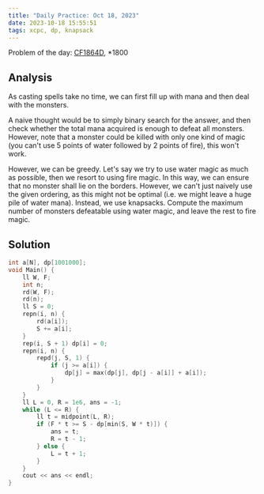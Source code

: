 ```yaml
---
title: "Daily Practice: Oct 18, 2023"
date: 2023-10-18 15:55:51
tags: xcpc, dp, knapsack
---
```

Problem of the day: [CF1864D](https://codeforces.com/contest/1864/problem/D), *1800

## Analysis
As casting spells take no time, we can first fill up with mana and then deal with the monsters.

A naive thought would be to simply binary search for the answer, and then check whether the total mana acquired is enough to defeat all monsters. However, note that a monster could be killed with only one kind of magic (you can't use 5 points of water followed by 2 points of fire), this won't work.

However, we can be greedy. Let's say we try to use water magic as much as possible, then we resort to using fire magic. In this way, we can ensure that no monster shall lie on the borders. However, we can't just naively use the given ordering, as this might not be optimal (i.e. we might leave a huge pile of water mana). Instead, we use knapsacks. Compute the maximum number of monsters defeatable using water magic, and leave the rest to fire magic.

## Solution
```cpp
int a[N], dp[1001000];
void Main() {
    ll W, F;
    int n;
    rd(W, F);
    rd(n);
    ll S = 0;
    repn(i, n) {
        rd(a[i]);
        S += a[i];
    }
    rep(i, S + 1) dp[i] = 0;
    repn(i, n) {
        repd(j, S, 1) {
            if (j >= a[i]) {
                dp[j] = max(dp[j], dp[j - a[i]] + a[i]);
            }
        }
    }
    ll L = 0, R = 1e6, ans = -1;
    while (L <= R) {
        ll t = midpoint(L, R);
        if (F * t >= S - dp[min(S, W * t)]) {
            ans = t;
            R = t - 1;
        } else {
            L = t + 1;
        }
    }
    cout << ans << endl;
}
```